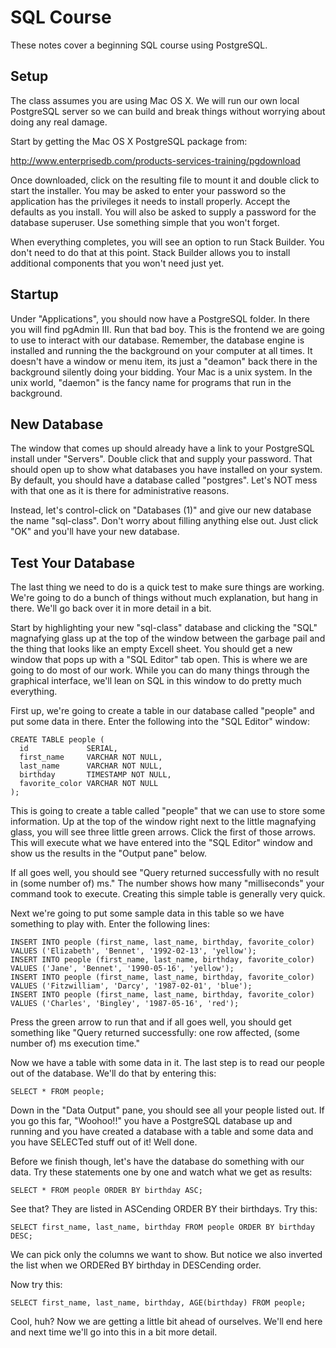 SQL Course
==========
These notes cover a beginning SQL course using PostgreSQL.

Setup
-----
The class assumes you are using Mac OS X. We will run our own local PostgreSQL server so we can 
build and break things without worrying about doing any real damage.

Start by getting the Mac OS X PostgreSQL package from:

http://www.enterprisedb.com/products-services-training/pgdownload

Once downloaded, click on the resulting file to mount it and double click to start the installer.
You may be asked to enter your password so the application has the privileges it needs to install
properly. Accept the defaults as you install. You will also be asked to supply a password for the
database superuser. Use something simple that you won't forget.

When everything completes, you will see an option to run Stack Builder. You don't need to do that
at this point. Stack Builder allows you to install additional components that you won't need just
yet.

Startup
-------
Under "Applications", you should now have a PostgreSQL folder. In there you will find pgAdmin III.
Run that bad boy. This is the frontend we are going to use to interact with our database. Remember,
the database engine is installed and running the the background on your computer at all times. It
doesn't have a window or menu item, its just a "deamon" back there in the background silently doing
your bidding. Your Mac is a unix system. In the unix world, "daemon" is the fancy name for programs 
that run in the background.

New Database
------------
The window that comes up should already have a link to your PostgreSQL install under "Servers". 
Double click that and supply your password. That should open up to show what databases you have
installed on your system. By default, you should have a database called "postgres". Let's NOT mess
with that one as it is there for administrative reasons.

Instead, let's control-click on "Databases (1)" and give our new database the name "sql-class". Don't
worry about filling anything else out. Just click "OK" and you'll have your new database.

Test Your Database
------------------
The last thing we need to do is a quick test to make sure things are working. We're going to do a bunch 
of things without much explanation, but hang in there. We'll go back over it in more detail in a bit.

Start by highlighting your new "sql-class" database and clicking the "SQL" magnafying glass up at the 
top of the window between the garbage pail and the thing that looks like an empty Excell sheet. You 
should get a new window that pops up with a "SQL Editor" tab open. This is where we are going to do
most of our work. While you can do many things through the graphical interface, we'll lean on SQL in 
this window to do pretty much everything.

First up, we're going to create a table in our database called "people" and put some data in there. Enter
the following into the "SQL Editor" window:

```
CREATE TABLE people (
  id             SERIAL,
  first_name     VARCHAR NOT NULL,
  last_name      VARCHAR NOT NULL,
  birthday       TIMESTAMP NOT NULL,
  favorite_color VARCHAR NOT NULL
);
```

This is going to create a table called "people" that we can use to store some information. Up at the top 
of the window right next to the little magnafying glass, you will see three little green arrows. Click the 
first of those arrows. This will execute what we have entered into the "SQL Editor" window and show us the
results in the "Output pane" below.

If all goes well, you should see "Query returned successfully with no result in (some number of) ms." The 
number shows how many "milliseconds" your command took to execute. Creating this simple table is generally
very quick.

Next we're going to put some sample data in this table so we have something to play with. Enter the following 
lines:

```
INSERT INTO people (first_name, last_name, birthday, favorite_color) VALUES ('Elizabeth', 'Bennet', '1992-02-13', 'yellow');
INSERT INTO people (first_name, last_name, birthday, favorite_color) VALUES ('Jane', 'Bennet', '1990-05-16', 'yellow');
INSERT INTO people (first_name, last_name, birthday, favorite_color) VALUES ('Fitzwilliam', 'Darcy', '1987-02-01', 'blue');
INSERT INTO people (first_name, last_name, birthday, favorite_color) VALUES ('Charles', 'Bingley', '1987-05-16', 'red');
```

Press the green arrow to run that and if all goes well, you should get something like "Query returned successfully:
one row affected, (some number of) ms execution time."

Now we have a table with some data in it. The last step is to read our people out of the database. We'll do that 
by entering this:

```
SELECT * FROM people;
```

Down in the "Data Output" pane, you should see all your people listed out. If you go this far, "Woohoo!!" you have
a PostgreSQL database up and running and you have created a database with a table and some data and you have 
SELECTed stuff out of it! Well done.

Before we finish though, let's have the database do something with our data. Try these statements one by one and
watch what we get as results:

```
SELECT * FROM people ORDER BY birthday ASC;
```

See that? They are listed in ASCending ORDER BY their birthdays. Try this:

```
SELECT first_name, last_name, birthday FROM people ORDER BY birthday DESC;
```

We can pick only the columns we want to show. But notice we also inverted the list when we ORDERed BY birthday 
in DESCending order.

Now try this:

```
SELECT first_name, last_name, birthday, AGE(birthday) FROM people;
```

Cool, huh? Now we are getting a little bit ahead of ourselves. We'll end here and next time we'll go into this
in a bit more detail.
